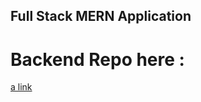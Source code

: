 ## Full Stack MERN Application

# Backend Repo here :

[a link](https://github.com/JaredBrown1/memories-backend)
